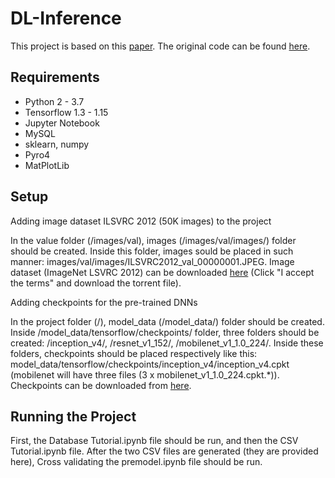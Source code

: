 # DL-Inference
This project is based on this [paper](https://arxiv.org/pdf/1805.04252.pdf). The original code can be found [here](https://zenodo.org/record/1242583#.WvAmFXUvz80).
## Requirements 
* Python 2 - 3.7
* Tensorflow 1.3 - 1.15
* Jupyter Notebook
* MySQL
* sklearn, numpy
* Pyro4
* MatPlotLib
## Setup
Adding image dataset ILSVRC 2012 (50K images) to the project

In the value folder (/images/val), images (/images/val/images/) folder should be created.
Inside this folder, images sould be placed in such manner: images/val/images/ILSVRC2012_val_00000001.JPEG.
Image dataset (ImageNet LSVRC 2012) can be downloaded [here](https://academictorrents.com/details/5d6d0df7ed81efd49ca99ea4737e0ae5e3a5f2e5) (Click "I accept the terms" and download the torrent file).

Adding checkpoints for the pre-trained DNNs

In the project folder (/), model_data (/model_data/) folder should be created.
Inside /model_data/tensorflow/checkpoints/ folder, three folders should be created: /inception_v4/, /resnet_v1_152/, /mobilenet_v1_1.0_224/.
Inside these folders, checkpoints should be placed respectively like this: model_data/tensorflow/checkpoints/inception_v4/inception_v4.cpkt (mobilenet will have three files (3 x mobilenet_v1_1.0_224.cpkt.*)).
Checkpoints can be downloaded from [here](https://github.com/tensorflow/models/tree/master/research/slim#pre-trained-models).
## Running the Project
First, the Database Tutorial.ipynb file should be run, and then the CSV Tutorial.ipynb file. After the two CSV files are generated (they are provided here), Cross validating the premodel.ipynb file should be run.
